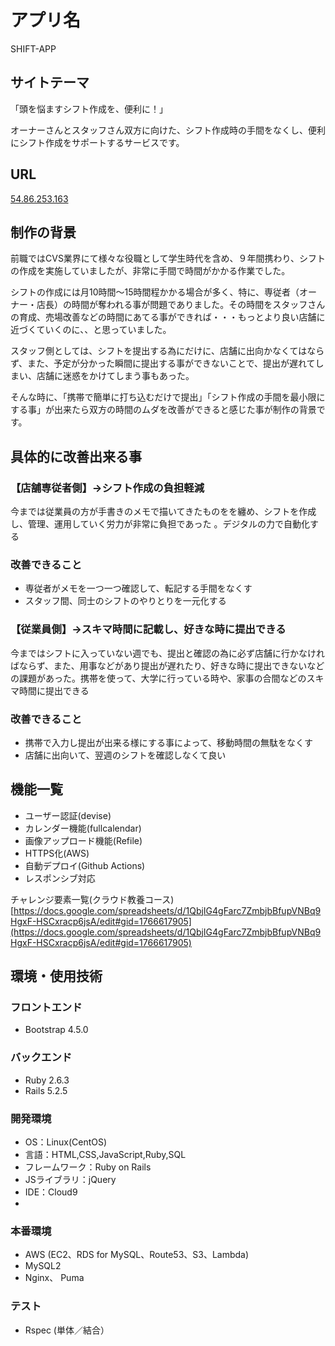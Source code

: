# アプリ名
SHIFT-APP


## サイトテーマ

「頭を悩ますシフト作成を、便利に！」

オーナーさんとスタッフさん双方に向けた、シフト作成時の手間をなくし、便利にシフト作成をサポートするサービスです。

## URL

[54.86.253.163](54.86.253.163)


## 制作の背景

前職ではCVS業界にて様々な役職として学生時代を含め、９年間携わり、シフトの作成を実施していましたが、非常に手間で時間がかかる作業でした。

シフトの作成には月10時間〜15時間程かかる場合が多く、特に、専従者（オーナー・店長）の時間が奪われる事が問題でありました。その時間をスタッフさんの育成、売場改善などの時間にあてる事ができれば・・・もっとより良い店舗に近づくていくのに、、と思っていました。

スタッフ側としては、シフトを提出する為にだけに、店舗に出向かなくてはならず、また、予定が分かった瞬間に提出する事ができないことで、提出が遅れてしまい、店舗に迷惑をかけてしまう事もあった。

そんな時に、「携帯で簡単に打ち込むだけで提出」「シフト作成の手間を最小限にする事」が出来たら双方の時間のムダを改善ができると感じた事が制作の背景です。


## 具体的に改善出来る事

### 【店舗専従者側】→シフト作成の負担軽減
今までは従業員の方が手書きのメモで描いてきたものをを纏め、シフトを作成し、管理、運用していく労力が非常に負担であった 。デジタルの力で自動化する

### 改善できること
-  専従者がメモを一つ一つ確認して、転記する手間をなくす
-  スタッフ間、同士のシフトのやりとりを一元化する

### 【従業員側】→スキマ時間に記載し、好きな時に提出できる
今まではシフトに入っていない週でも、提出と確認の為に必ず店舗に行かなければならず、また、用事などがあり提出が遅れたり、好きな時に提出できないなどの課題があった。携帯を使って、大学に行っている時や、家事の合間などのスキマ時間に提出できる

### 改善できること
-  携帯で入力し提出が出来る様にする事によって、移動時間の無駄をなくす
-  店舗に出向いて、翌週のシフトを確認しなくて良い

## 機能一覧

-  ユーザー認証(devise)
-  カレンダー機能(fullcalendar)
-  画像アップロード機能(Refile)
-  HTTPS化(AWS)
-  自動デプロイ(Github Actions)
-  レスポンシブ対応


チャレンジ要素一覧(クラウド教養コース)
[https://docs.google.com/spreadsheets/d/1QbjIG4gFarc7ZmbjbBfupVNBq9HgxF-HSCxracp6jsA/edit#gid=1766617905](https://docs.google.com/spreadsheets/d/1QbjIG4gFarc7ZmbjbBfupVNBq9HgxF-HSCxracp6jsA/edit#gid=1766617905)

## 環境・使用技術

### フロントエンド

-   Bootstrap 4.5.0

### バックエンド

-   Ruby  2.6.3
-   Rails 5.2.5

### 開発環境

-  OS：Linux(CentOS)
-  言語：HTML,CSS,JavaScript,Ruby,SQL
-  フレームワーク：Ruby on Rails
-  JSライブラリ：jQuery
-  IDE：Cloud9
-

### 本番環境

-   AWS (EC2、RDS for MySQL、Route53、S3、Lambda)
-   MySQL2
-   Nginx、 Puma

### テスト

-   Rspec (単体／結合）

